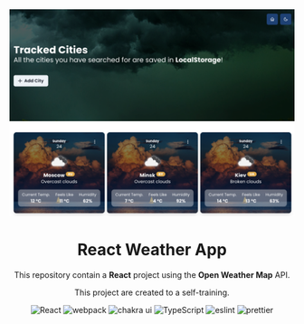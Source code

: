 <img src="./public/media/home.png" alt="home" >

<h1 align="center">React Weather App</h1>
<p align="center" style="margin:0">This repository contain a <strong>React</strong> project using the <strong>Open Weather Map</strong> API.</p>
<p align="center">This project are created to a self-training.
<br />
</p>

<div align="center">
<img alt="React" src="https://img.shields.io/badge/react-1E4174?style=for-the-badge&logo=react&logoColor=white" />
<img alt="webpack" src="https://img.shields.io/badge/webpack-1E4174?style=for-the-badge&logo=webpack&logoColor=white" />
<img alt="chakra ui" src="https://img.shields.io/badge/chakra%20ui-1E4174?style=for-the-badge&logo=chakra-ui&logoColor=white" />
<img alt="TypeScript" src="https://img.shields.io/badge/TypeScript-1E4174?style=for-the-badge&logo=TypeScript&logoColor=white" />
<img alt="eslint" src="https://img.shields.io/badge/eslint-1E4174?style=for-the-badge&logo=eslint&logoColor=white" />
<img alt="prettier" src="https://img.shields.io/badge/prettier-1E4174?style=for-the-badge&logo=prettier&logoColor=white" />
</div>



